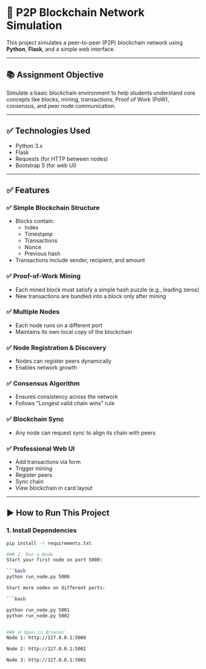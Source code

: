 # 🚀 P2P Blockchain Network Simulation

This project simulates a peer-to-peer (P2P) blockchain network using **Python**, **Flask**, and a simple web interface.

---

## 📚 Assignment Objective

Simulate a basic blockchain environment to help students understand core concepts like blocks, mining, transactions, Proof of Work (PoW), consensus, and peer node communication.

---

## ✅ Technologies Used

- Python 3.x  
- Flask  
- Requests (for HTTP between nodes)  
- Bootstrap 5 (for web UI)

---

## ✅ Features

### ✅ Simple Blockchain Structure

- Blocks contain:
  - Index
  - Timestamp
  - Transactions
  - Nonce
  - Previous hash
- Transactions include sender, recipient, and amount

### ✅ Proof-of-Work Mining

- Each mined block must satisfy a simple hash puzzle (e.g., leading zeros)
- New transactions are bundled into a block only after mining

### ✅ Multiple Nodes

- Each node runs on a different port
- Maintains its own local copy of the blockchain

### ✅ Node Registration & Discovery

- Nodes can register peers dynamically
- Enables network growth

### ✅ Consensus Algorithm

- Ensures consistency across the network
- Follows "Longest valid chain wins" rule

### ✅ Blockchain Sync

- Any node can request sync to align its chain with peers

### ✅ Professional Web UI

- Add transactions via form
- Trigger mining
- Register peers
- Sync chain
- View blockchain in card layout

---

## ▶️ How to Run This Project

### 1. Install Dependencies

```bash
pip install -r requirements.txt

### 2. Run a Node
Start your first node on port 5000:

```bash
python run_node.py 5000

Start more nodes on different ports:

```bash

python run_node.py 5001
python run_node.py 5002


### 🌐 Open in Browser
Node 1: http://127.0.0.1:5000

Node 2: http://127.0.0.1:5001

Node 3: http://127.0.0.1:5002


